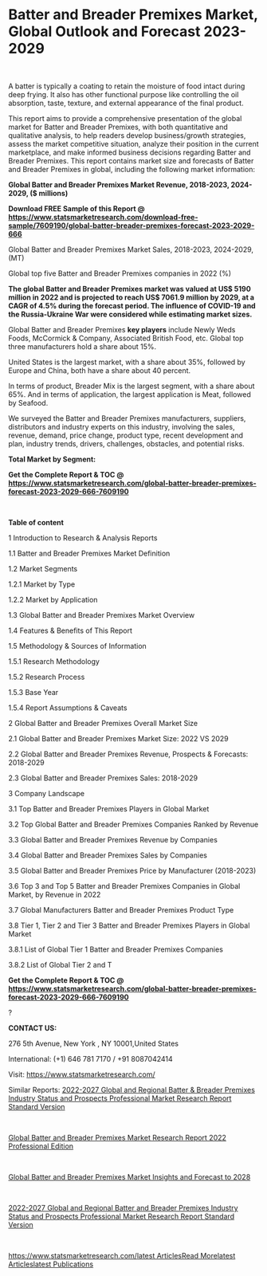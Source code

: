 <h1>Batter and Breader Premixes Market, Global Outlook and Forecast 2023-2029</h1><br/><p>A batter is typically a coating to retain the moisture of food intact during deep frying. It also has other functional purpose like controlling the oil absorption, taste, texture, and external appearance of the final product.</p>
 
 
 
 <p>This report aims to provide a comprehensive presentation of the global market for Batter and Breader Premixes, with both quantitative and qualitative analysis, to help readers develop business/growth strategies, assess the market competitive situation, analyze their position in the current marketplace, and make informed business decisions regarding Batter and Breader Premixes. This report contains market size and forecasts of Batter and Breader Premixes in global, including the following market information:</p>
 
 
 
 <p><strong>Global Batter and Breader Premixes Market Revenue, 2018-2023, 2024-2029, ($ millions)</strong></p>
 
 
 
 <p><strong>Download FREE Sample of this Report @ <a href="https://www.statsmarketresearch.com/download-free-sample/7609190/global-batter-breader-premixes-forecast-2023-2029-666">https://www.statsmarketresearch.com/download-free-sample/7609190/global-batter-breader-premixes-forecast-2023-2029-666</a></strong></p>
 
 
 
 <p>Global Batter and Breader Premixes Market Sales, 2018-2023, 2024-2029, (MT)</p>
 
 
 
 <p>Global top five Batter and Breader Premixes companies in 2022 (%)</p>
 
 
 
 <p><strong>The global Batter and Breader Premixes market was valued at US$ 5190 million in 2022 and is projected to reach US$ 7061.9 million by 2029, at a <strong>CAGR</strong> of 4.5% during the forecast period. The influence of COVID-19 and the Russia-Ukraine War were considered while estimating market sizes.</strong></p>
 
 
 
 <p>Global Batter and Breader Premixes <strong>key players</strong> include Newly Weds Foods, McCormick & Company, Associated British Food, etc. Global top three manufacturers hold a share about 15%.</p>
 
 
 
 <p>United States is the largest market, with a share about 35%, followed by Europe and China, both have a share about 40 percent.</p>
 
 
 
 <p>In terms of product, Breader Mix is the largest segment, with a share about 65%. And in terms of application, the largest application is Meat, followed by Seafood.</p>
 
 
 
 <p>We surveyed the Batter and Breader Premixes manufacturers, suppliers, distributors and industry experts on this industry, involving the sales, revenue, demand, price change, product type, recent development and plan, industry trends, drivers, challenges, obstacles, and potential risks.</p>
 
 
 
 <p><strong>Total Market by Segment:</strong></p>
 
 
 
 <div><b>Get the Complete Report & TOC @ <a href="https://www.statsmarketresearch.com/global-batter-breader-premixes-forecast-2023-2029-666-7609190">https://www.statsmarketresearch.com/global-batter-breader-premixes-forecast-2023-2029-666-7609190</a></b></div>
 
 
 
 <p><br />
 
 <b>Table of content</b></p>
 
 
 
 <p>1 Introduction to Research & Analysis Reports<br />
 
 1.1 Batter and Breader Premixes Market Definition<br />
 
 1.2 Market Segments<br />
 
 1.2.1 Market by Type<br />
 
 1.2.2 Market by Application<br />
 
 1.3 Global Batter and Breader Premixes Market Overview<br />
 
 1.4 Features & Benefits of This Report<br />
 
 1.5 Methodology & Sources of Information<br />
 
 1.5.1 Research Methodology<br />
 
 1.5.2 Research Process<br />
 
 1.5.3 Base Year<br />
 
 1.5.4 Report Assumptions & Caveats<br />
 
 2 Global Batter and Breader Premixes Overall Market Size<br />
 
 2.1 Global Batter and Breader Premixes Market Size: 2022 VS 2029<br />
 
 2.2 Global Batter and Breader Premixes Revenue, Prospects & Forecasts: 2018-2029<br />
 
 2.3 Global Batter and Breader Premixes Sales: 2018-2029<br />
 
 3 Company Landscape<br />
 
 3.1 Top Batter and Breader Premixes Players in Global Market<br />
 
 3.2 Top Global Batter and Breader Premixes Companies Ranked by Revenue<br />
 
 3.3 Global Batter and Breader Premixes Revenue by Companies<br />
 
 3.4 Global Batter and Breader Premixes Sales by Companies<br />
 
 3.5 Global Batter and Breader Premixes Price by Manufacturer (2018-2023)<br />
 
 3.6 Top 3 and Top 5 Batter and Breader Premixes Companies in Global Market, by Revenue in 2022<br />
 
 3.7 Global Manufacturers Batter and Breader Premixes Product Type<br />
 
 3.8 Tier 1, Tier 2 and Tier 3 Batter and Breader Premixes Players in Global Market<br />
 
 3.8.1 List of Global Tier 1 Batter and Breader Premixes Companies<br />
 
 3.8.2 List of Global Tier 2 and T</p>
 
 
 
 <div><b>Get the Complete Report & TOC @ <a href="https://www.statsmarketresearch.com/global-batter-breader-premixes-forecast-2023-2029-666-7609190">https://www.statsmarketresearch.com/global-batter-breader-premixes-forecast-2023-2029-666-7609190</a></b></div>
 
 
 
 <p>? </p>
 
 
 
 <p><b>CONTACT US:</b><br />
 
 276 5th Avenue, New York , NY 10001,United States<br />
 
 International: (+1) 646 781 7170 / +91 8087042414<br />
 
 Visit: <a href="https://www.statsmarketresearch.com/">https://www.statsmarketresearch.com/</a><br />
 
 Similar Reports: <a href="https://www.statsmarketresearch.com/global-batter-breader-premixes-forecast-2023-2029-666-7609190">2022-2027 Global and Regional Batter & Breader Premixes Industry Status and Prospects Professional Market Research Report Standard Version</a><br />
 
 <br />
 
 <a href="https://www.statsmarketresearch.com/global-batter-breader-premixes-forecast-2023-2029-666-7609190">Global Batter and Breader Premixes Market Research Report 2022 Professional Edition</a><br />
 
 <br />
 
 <a href="https://www.statsmarketresearch.com/global-batter-breader-premixes-forecast-2023-2029-666-7609190">Global Batter and Breader Premixes Market Insights and Forecast to 2028</a><br />
 
 <br />
 
 <a href="https://www.statsmarketresearch.com/global-batter-breader-premixes-forecast-2023-2029-666-7609190">2022-2027 Global and Regional Batter and Breader Premixes Industry Status and Prospects Professional Market Research Report Standard Version</a><br />
 
 <br />
 
 <a href="https://gyeongbokgung.com">https://www.statsmarketresearch.com/</a><a href="https://hallyeomaritime.com">latest Articles</a><a href="https://jingwansa.com">Read More</a><a href="https://nguoiviet.jp/">latest Articles</a><a href="https://www.intelmarketresearch.com/">latest Publications</a></p>